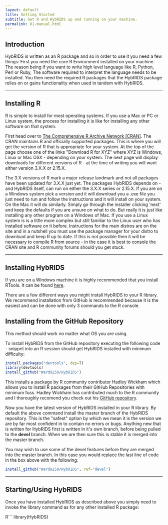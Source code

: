 ```yaml
---
layout: default
title: Getting Started
subtitle: Get R and HybRIDS up and running on your machine.
permalink: 01-manual.html
---
```


Introduction
------------
					
HybRIDS is written as an R package and so in order to use it you need a few things:
First you need the core R Environment installed on your machine. The reason being if you want to write high level language like R, Python, Perl or Ruby,
The software required to interpret the language needs to be installed.
You then need the required R packages that the HybRIDS package relies on or gains functionality when used in tandem with HybRIDS.
					
***

Installing R
------------
					
R is simple to install for most operating systems. If you use a Mac or PC or Linux system, the process for installing it is like for installing any other software on that system. 
					
					
First head over to [The Comprehensive R Archive Network [CRAN]](http://cran.r-project.org/index.html). The CRAN maintains R and officially supported packages.
This is where you will get the version of R that is appropriate for your system. At the top of the page choose one of the links "Download R for XYZ" where XYZ is Windows, Linux or Mac OSX - depending on your system.
The next page will display downloads for different versions of R - at the time of writing you will want either version 3.X.X or 2.15.X.
					
					
The 3.X versions of R mark a major release landmark and not all packages have been updated for 3.X.X just yet.
The packages HybRIDS depends on - and HybRIDS itself, can run on either the 3.X.X series or 2.15.X.
If you are on a Windows system pick a version and it will download you a .exe file you just need to run and follow the instructions and it will install on your system. On the Mac it will do similarly.
Simply go through the installer clicking 'next' and keep the defaults if you are unsure on what to do. But really it is just like installing any other program on a Windows of Mac.
If you use a Linux system is is a little more complex but still familiar to the Linux user who has installed software on it before. Instructions for the main distros are on the site and in a nutshell you must use the package manager for your distro to download and keep R up to date. If this is not possible then it will be necessary to compile R from source - in the case it is best to console the CRAN site and R community forums should you get stuck.

***
								
Installing HybRIDS
------------------
					
If you are on a Windows machine it is highly recommended that you install RTools. It can be found [here](http://cran.r-project.org/index.html).
					
There are a few different ways you might install HybRIDS to your R library. We recommend installation from GitHub is recommended because it is the easiest and can be done with only 3 commands to the R console.
				

## Installing from the GitHub Repository

This method should work no matter what OS you are using.

To install HybRIDS from the GitHub repository executing the following code - snippet into an R session should get HybRIDS installed with minimum difficulty:

```R
install.packages("devtools", dep=T)
library(devtools)
install_github("Ward9250/HybRIDS")
```

This installs a package by R community contributor Hadley Wickham which allows you to install R packages from their GitHub Repositories with minimum fuss. Hadley Wickham has contributed much to the R community and I thoroughly recomend you check out his [GitHub repository](https://github.com/hadley).
					
Now you have the latest version of HybRIDS installed in your R library. By default the above command install the master branch of the HybRIDS repository. This is the "safest" option by which we mean it is the version we are by far most confident in to contain no errors or bugs. Anything new that is written for HybRIDS first is written in it's own branch, before being pulled to the <b>devel</b> branch. When we are then sure this is stable it is merged into the master branch.

You may wish to use some of the devel features before they are merged into the master branch. In this case you would replace the last line of code in the box above with the following:

```R
install_github("Ward9250/HybRIDS", ref="devel")
```

***

Starting/Using HybRIDS
----------------------

Once you have installed HybRIDS as described above you simply need to invoke the library command as for any other installed R package:

R```
library(HybRIDS)
```